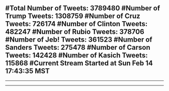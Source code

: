 #Total Number of Tweets: 3789480 
#Number of Trump Tweets: 1308759
#Number of Cruz Tweets: 726174
#Number of Clinton Tweets: 482247
#Number of Rubio Tweets: 378706
#Number of Jeb! Tweets: 361523
#Number of Sanders Tweets: 275478
#Number of Carson Tweets: 142428
#Number of Kasich Tweets: 115868
#Current Stream Started at Sun Feb 14 17:43:35 MST
---
---
---
